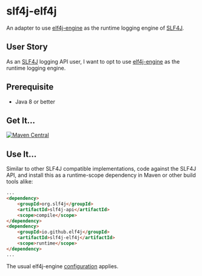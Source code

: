 # slf4j-elf4j

An adapter to use [elf4j-engine](https://github.com/elf4j/elf4j-engine) as the runtime logging engine
of [SLF4J](https://www.slf4j.org/).

## User Story

As an [SLF4J](https://www.slf4j.org/) logging API user, I want to opt to
use [elf4j-engine](https://github.com/elf4j/elf4j-engine) as the runtime logging engine.

## Prerequisite

* Java 8 or better

## Get It...

[![Maven Central](https://img.shields.io/maven-central/v/io.github.elf4j/slf4j-elf4j.svg?label=Maven%20Central)](https://search.maven.org/search?q=g:%22io.github.elf4j%22%20AND%20a:%22slf4j-elf4j%22)

## Use It...

Similar to other SLF4J compatible implementations, code against the SLF4J API, and install this as a runtime-scope
dependency in Maven or other build tools alike:

```html
...
<dependency>
    <groupId>org.slf4j</groupId>
    <artifactId>slf4j-api</artifactId>
    <scope>compile</scope>
</dependency>
<dependency>
    <groupId>io.github.elf4j</groupId>
    <artifactId>slf4j-elf4j</artifactId>
    <scope>runtime</scope>
</dependency>
...
```

The usual elf4j-engine [configuration](https://github.com/elf4j/elf4j-provider#configuration) applies.